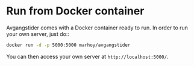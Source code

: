 # Run from Docker container

Avgangstider comes with a Docker container ready to run. In order to run your
own server, just do::

```bash
docker run -d -p 5000:5000 marhoy/avgangstider
```

You can then access your own server at `http://localhost:5000/`.
